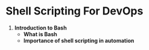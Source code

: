 # Shell Scripting For DevOps

1. **Introduction to Bash**
    - **What is Bash**
    - **Importance of shell scripting in automation**
